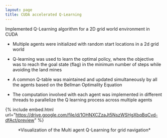 ```yaml
---
layout: page
title: CUDA accelerated Q-Learning
---
```


Implemented Q-Learning algorithm for a 2D grid world environment in CUDA

- Multiple agents were initialized with random start locations in a 2d grid world

- Q-learning was used to learn the optimal policy, where the objective was to reach the goal state (flag) in the minimum number of steps while avoiding the land mines

- A common Q-table was maintained and updated simultaneously by all the agents based on the Bellman Optimality Equation

- The computation involved with each agent was implemented in different threads to parallelize the Q learning process across multiple agents

{% include embed.html url="https://drive.google.com/file/d/1OHNXCZzaJt5NszWSHgXbqBqCvd-dfAct/preview" %}
<p style="text-align: center;">
*Visualization of the Multi agent Q-Learning for grid navigation*
</p>
